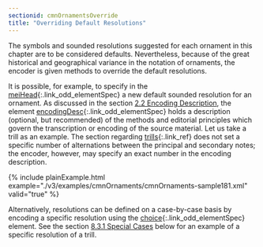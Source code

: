 ```yaml
---
sectionid: cmnOrnamentsOverride
title: "Overriding Default Resolutions"
---
```




The symbols and sounded resolutions suggested for each ornament in this chapter are
to be
considered defaults. Nevertheless, because of the great historical and geographical
variance
in the notation of ornaments, the encoder is given methods to override the default
resolutions.

It is possible, for example, to specify in the [meiHead](/v3/elements/meiHead.html){:.link_odd_elementSpec} a new default
sounded resolution for an ornament. As discussed in the section <a class="link_ptr" title="Encoding Description" href="/v3/guidelines/header.html#headerEncodingDescription">2.2 Encoding Description</a>, the element [encodingDesc](/v3/elements/encodingDesc.html){:.link_odd_elementSpec}
holds a description (optional, but recommended) of the methods and editorial principles
which govern the transcription or encoding of the source material. Let us take a trill
as an
example. The section regarding [trills](/v3/guidelines/cmnOrnaments.html#cmnOrnamentsTrills "Trills"){:.link_ref} does not set a
specific number of alternations between the principal and secondary notes; the encoder,
however, may specify an exact number in the encoding description.

{% include plainExample.html example="./v3/examples/cmnOrnaments/cmnOrnaments-sample181.xml" valid="true" %}


Alternatively, resolutions can be defined on a case-by-case basis by encoding a specific
resolution using the [choice](/v3/elements/choice.html){:.link_odd_elementSpec} element. See the section 
<a class="link_ptr" title="Special Cases" href="/v3/guidelines/cmnOrnaments.html#cmnOrnamentsTrillsSpecial">8.3.1 Special Cases</a> below for an example of a specific resolution of a
trill.

